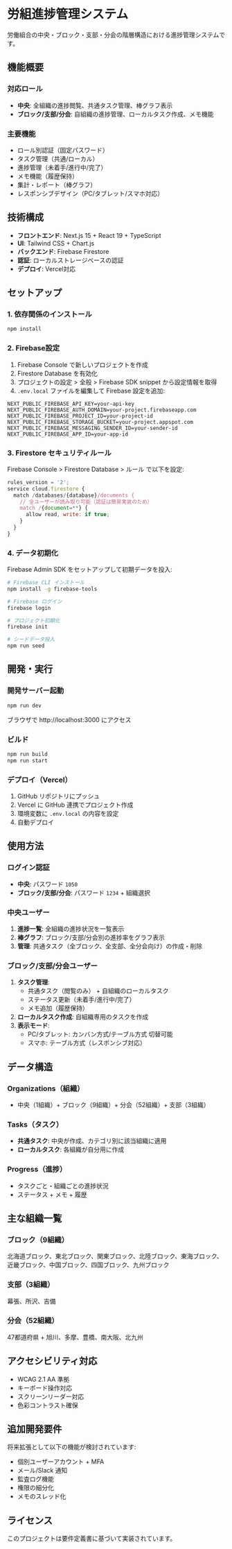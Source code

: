 # 労組進捗管理システム

労働組合の中央・ブロック・支部・分会の階層構造における進捗管理システムです。

## 機能概要

### 対応ロール
- **中央**: 全組織の進捗閲覧、共通タスク管理、棒グラフ表示
- **ブロック/支部/分会**: 自組織の進捗管理、ローカルタスク作成、メモ機能

### 主要機能
- ロール別認証（固定パスワード）
- タスク管理（共通/ローカル）
- 進捗管理（未着手/進行中/完了）
- メモ機能（履歴保持）
- 集計・レポート（棒グラフ）
- レスポンシブデザイン（PC/タブレット/スマホ対応）

## 技術構成

- **フロントエンド**: Next.js 15 + React 19 + TypeScript
- **UI**: Tailwind CSS + Chart.js
- **バックエンド**: Firebase Firestore
- **認証**: ローカルストレージベースの認証
- **デプロイ**: Vercel対応

## セットアップ

### 1. 依存関係のインストール

```bash
npm install
```

### 2. Firebase設定

1. Firebase Console で新しいプロジェクトを作成
2. Firestore Database を有効化
3. プロジェクトの設定 > 全般 > Firebase SDK snippet から設定情報を取得
4. `.env.local` ファイルを編集して Firebase 設定を追加:

```env
NEXT_PUBLIC_FIREBASE_API_KEY=your-api-key
NEXT_PUBLIC_FIREBASE_AUTH_DOMAIN=your-project.firebaseapp.com
NEXT_PUBLIC_FIREBASE_PROJECT_ID=your-project-id
NEXT_PUBLIC_FIREBASE_STORAGE_BUCKET=your-project.appspot.com
NEXT_PUBLIC_FIREBASE_MESSAGING_SENDER_ID=your-sender-id
NEXT_PUBLIC_FIREBASE_APP_ID=your-app-id
```

### 3. Firestore セキュリティルール

Firebase Console > Firestore Database > ルール で以下を設定:

```javascript
rules_version = '2';
service cloud.firestore {
  match /databases/{database}/documents {
    // 全ユーザーが読み取り可能（認証は簡易実装のため）
    match /{document=**} {
      allow read, write: if true;
    }
  }
}
```

### 4. データ初期化

Firebase Admin SDK をセットアップして初期データを投入:

```bash
# Firebase CLI インストール
npm install -g firebase-tools

# Firebase ログイン
firebase login

# プロジェクト初期化
firebase init

# シードデータ投入
npm run seed
```

## 開発・実行

### 開発サーバー起動

```bash
npm run dev
```

ブラウザで http://localhost:3000 にアクセス

### ビルド

```bash
npm run build
npm run start
```

### デプロイ（Vercel）

1. GitHub リポジトリにプッシュ
2. Vercel に GitHub 連携でプロジェクト作成
3. 環境変数に `.env.local` の内容を設定
4. 自動デプロイ

## 使用方法

### ログイン認証

- **中央**: パスワード `1050`
- **ブロック/支部/分会**: パスワード `1234` + 組織選択

### 中央ユーザー

1. **進捗一覧**: 全組織の進捗状況を一覧表示
2. **棒グラフ**: ブロック/支部/分会別の進捗率をグラフ表示
3. **管理**: 共通タスク（全ブロック、全支部、全分会向け）の作成・削除

### ブロック/支部/分会ユーザー

1. **タスク管理**: 
   - 共通タスク（閲覧のみ） + 自組織のローカルタスク
   - ステータス更新（未着手/進行中/完了）
   - メモ追加（履歴保持）
2. **ローカルタスク作成**: 自組織専用のタスクを作成
3. **表示モード**: 
   - PC/タブレット: カンバン方式/テーブル方式 切替可能
   - スマホ: テーブル方式（レスポンシブ対応）

## データ構造

### Organizations（組織）
- 中央（1組織）+ ブロック（9組織）+ 分会（52組織）+ 支部（3組織）

### Tasks（タスク）
- **共通タスク**: 中央が作成、カテゴリ別に該当組織に適用
- **ローカルタスク**: 各組織が自分用に作成

### Progress（進捗）
- タスクごと・組織ごとの進捗状況
- ステータス + メモ + 履歴

## 主な組織一覧

### ブロック（9組織）
北海道ブロック、東北ブロック、関東ブロック、北陸ブロック、東海ブロック、近畿ブロック、中国ブロック、四国ブロック、九州ブロック

### 支部（3組織）
幕張、所沢、吉備

### 分会（52組織）
47都道府県 + 旭川、多摩、豊橋、南大阪、北九州

## アクセシビリティ対応

- WCAG 2.1 AA 準拠
- キーボード操作対応
- スクリーンリーダー対応
- 色彩コントラスト確保

## 追加開発要件

将来拡張として以下の機能が検討されています:

- 個別ユーザーアカウント + MFA
- メール/Slack 通知
- 監査ログ機能
- 権限の細分化
- メモのスレッド化

## ライセンス

このプロジェクトは要件定義書に基づいて実装されています。
